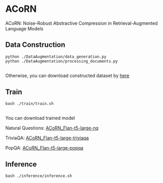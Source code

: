 # ACoRN
ACoRN: Noise-Robust Abstractive Compression in Retrieval-Augmented Language Models


## Data Construction

```
python ./DataAugmentation/data_generation.py
python ./DataAugmentation/processing_documents.py
```

##
Otherwise, you can download constructed dataset by [here](https://drive.google.com/drive/folders/1DVvDaDNJRVeUTXnNEfnY0WM7WI-_QsHM?usp=sharing)


## Train
```
bash ./train/train.sh
```

##
You can download trained model

Natural Questions: [ACoRN_Flan-t5-large-nq](https://huggingface.co/Alan96/ACoRN_Flan-t5-large-nq)

TriviaQA: [ACoRN_Flan-t5-large-triviaqa](https://huggingface.co/Alan96/ACoRN_Flan-t5-large-triviaQA)

PopQA: [ACoRN_Flan-t5-large-popqa](https://huggingface.co/Alan96/ACoRN_Flan-t5-large-popQA)

## Inference
```
bash ./inference/inference.sh
```
